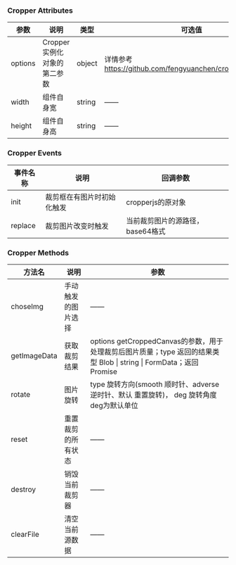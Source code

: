 ### Cropper Attributes

| 参数    | 说明                         | 类型   | 可选值                                                     | 默认值 |
| ------- | ---------------------------- | ------ | ---------------------------------------------------------- | ------ |
| options | Cropper 实例化对象的第二参数 | object | 详情参考 https://github.com/fengyuanchen/cropperjs#options | {}     |
| width   | 组件自身宽                   | string | ——                                                         | 600px  |
| height  | 组件自身高                   | string | ——                                                         | 300px  |

### Cropper Events

| 事件名称 | 说明                       | 回调参数                         |
| -------- | -------------------------- | -------------------------------- |
| init     | 裁剪框在有图片时初始化触发 | cropperjs的原对象                |
| replace  | 裁剪图片改变时触发         | 当前裁剪图片的源路径，base64格式 |

### Cropper Methods

| 方法名       | 说明               | 参数                                                         |
| ------------ | ------------------ | ------------------------------------------------------------ |
| choseImg     | 手动触发的图片选择 | ——                                                           |
| getImageData | 获取裁剪结果       | options getCroppedCanvas的参数，用于处理裁剪后图片质量；type 返回的结果类型 Blob \| string \| FormData；返回Promise |
| rotate       | 图片旋转           | type 旋转方向(smooth 顺时针、adverse 逆时针、默认 重置旋转)， deg 旋转角度 deg为默认单位 |
| reset        | 重置裁剪的所有状态 | ——                                                           |
| destroy      | 销毁当前裁剪器     | ——                                                           |
| clearFile    | 清空当前源数据     | ——                                                           |

